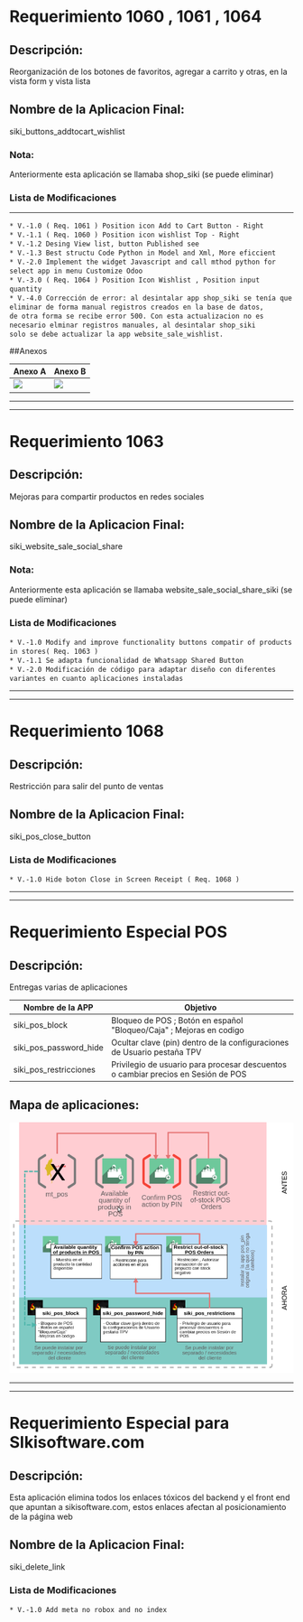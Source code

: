 # Requerimiento 1060 , 1061 , 1064

## Descripción: 

Reorganización de los botones de favoritos, agregar a carrito y otras, en la vista form y vista lista

## Nombre de la Aplicacion Final: 

siki_buttons_addtocart_wishlist

### Nota:
 
 Anteriormente esta aplicación se llamaba shop_siki (se puede eliminar)

### Lista de Modificaciones

------------------------
    * V.-1.0 ( Req. 1061 ) Position icon Add to Cart Button - Right 
    * V.-1.1 ( Req. 1060 ) Position icon wishlist Top - Right
    * V.-1.2 Desing View list, button Published see
    * V.-1.3 Best structu Code Python in Model and Xml, More eficcient
    * V.-2.0 Implement the widget Javascript and call mthod python for select app in menu Customize Odoo
    * V.-3.0 ( Req. 1064 ) Position Icon Wishlist , Position input quantity
    * V.-4.0 Corrección de error: al desintalar app shop_siki se tenía que eliminar de forma manual registros creados en la base de datos,
    de otra forma se recibe error 500. Con esta actualizacion no es necesario elminar registros manuales, al desintalar shop_siki
    solo se debe actualizar la app website_sale_wishlist. 

##Anexos

Anexo A  | Anexo B
------------- | -------------
![](https://pandao.github.io/editor.md/examples/images/4.jpg)  | ![](https://pandao.github.io/editor.md/examples/images/4.jpg)
     
     

---------------------
---------------------

# Requerimiento 1063

## Descripción: 

Mejoras para compartir productos en redes sociales

## Nombre de la Aplicacion Final: 

siki_website_sale_social_share

### Nota:
 
 Anteriormente esta aplicación se llamaba website_sale_social_share_siki (se puede eliminar)

### Lista de Modificaciones

    * V.-1.0 Modify and improve functionality buttons compatir of products in stores( Req. 1063 )
    * V.-1.1 Se adapta funcionalidad de Whatsapp Shared Button
    * V.-2.0 Modificación de código para adaptar diseño con diferentes variantes en cuanto aplicaciones instaladas

---------------------
---------------------
# Requerimiento 1068

## Descripción: 

Restricción para salir del punto de ventas

## Nombre de la Aplicacion Final: 

siki_pos_close_button

### Lista de Modificaciones

    * V.-1.0 Hide boton Close in Screen Receipt ( Req. 1068 )


---------------------
---------------------
# Requerimiento Especial POS

## Descripción: 

Entregas varias de aplicaciones

Nombre de la APP  | Objetivo
------------- | -------------
siki_pos_block  | Bloqueo de POS ; Botón en español "Bloqueo/Caja" ; Mejoras en codigo
siki_pos_password_hide  | Ocultar clave (pin) dentro de la configuraciones de Usuario pestaña TPV
siki_pos_restricciones  | Privilegio de usuario para procesar descuentos o cambiar precios en Sesión de POS    
     
## Mapa de aplicaciones:

![](https://github.com/ControlWebManager/Requerimientos_SIKI_SAS/blob/master/img/mapa_de_aplicaciones.png)


---------------------
---------------------
# Requerimiento Especial para SIkisoftware.com

## Descripción: 

Esta aplicación elimina todos los enlaces tóxicos del backend y el front end que apuntan a sikisoftware.com, estos enlaces afectan al posicionamiento de la página web

## Nombre de la Aplicacion Final: 

siki_delete_link

### Lista de Modificaciones

    * V.-1.0 Add meta no robox and no index
    
